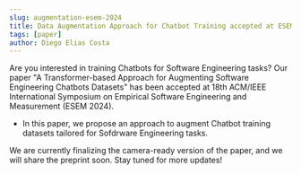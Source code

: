 ```yaml
---
slug: augmentation-esem-2024
title: Data Augmentation Approach for Chatbot Training accepted at ESEM 2024
tags: [paper]
author: Diego Elias Costa
---
```


Are you interested in training Chatbots for Software Engineering tasks? Our paper "A Transformer-based Approach for Augmenting Software Engineering Chatbots Datasets" has been accepted at 18th ACM/IEEE International Symposium on Empirical Software Engineering and Measurement (ESEM 2024). 
- In this paper, we propose an approach to augment Chatbot training datasets tailored for Sofdrware Engineering tasks. 

We are currently finalizing the camera-ready version of the paper, and we will share the preprint soon. Stay tuned for more updates!